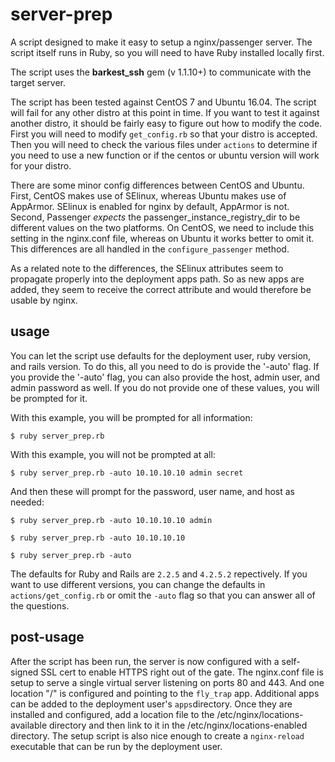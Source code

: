# server-prep

A script designed to make it easy to setup a nginx/passenger server.
The script itself runs in Ruby, so you will need to have Ruby installed locally first.

The script uses the **barkest_ssh** gem (v 1.1.10+) to communicate with the target server.

The script has been tested against CentOS 7 and Ubuntu 16.04.  The script will fail for any other
distro at this point in time.  If you want to test it against another distro, it should be fairly
easy to figure out how to modify the code.  First you will need to modify `get_config.rb` so that
your distro is accepted.  Then you will need to check the various files under `actions` to determine
if you need to use a new function or if the centos or ubuntu version will work for your distro.

There are some minor config differences between CentOS and Ubuntu.  First, CentOS makes use of SElinux, 
whereas Ubuntu makes use of AppArmor.  SElinux is enabled for nginx by default, AppArmor is not.
Second, Passenger _expects_ the passenger_instance_registry_dir to be different values on the two
platforms.  On CentOS, we need to include this setting in the nginx.conf file, whereas on Ubuntu
it works better to omit it.  This differences are all handled in the `configure_passenger` method.

As a related note to the differences, the SElinux attributes seem to propagate properly into the 
deployment apps path.  So as new apps are added, they seem to receive the correct attribute and
would therefore be usable by nginx.


## usage

You can let the script use defaults for the deployment user, ruby version, and rails version.
To do this, all you need to do is provide the '-auto' flag.  If you provide the '-auto' flag,
you can also provide the host, admin user, and admin password as well.  If you do not provide
one of these values, you will be prompted for it.

With this example, you will be prompted for all information:

`$ ruby server_prep.rb`

With this example, you will not be prompted at all:

`$ ruby server_prep.rb -auto 10.10.10.10 admin secret`

And then these will prompt for the password, user name, and host as needed:

`$ ruby server_prep.rb -auto 10.10.10.10 admin`

`$ ruby server_prep.rb -auto 10.10.10.10`

`$ ruby server_prep.rb -auto`

The defaults for Ruby and Rails are `2.2.5` and `4.2.5.2` repectively.  If you want to use different
versions, you can change the defaults in `actions/get_config.rb` or omit the `-auto` flag so that you
can answer all of the questions.


## post-usage

After the script has been run, the server is now configured with a self-signed SSL cert to enable HTTPS
right out of the gate.  The nginx.conf file is setup to serve a single virtual server listening on ports
80 and 443.  And one location "/" is configured and pointing to the `fly_trap` app.  Additional apps can
be added to the deployment user's `apps`directory.  Once they are installed and configured, add a location
file to the /etc/nginx/locations-available directory and then link to it in the 
/etc/nginx/locations-enabled directory.  The setup script is also nice enough to create a `nginx-reload`
executable that can be run by the deployment user.